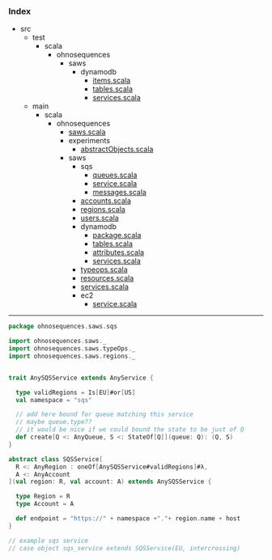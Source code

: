 ### Index

+ src
  + test
    + scala
      + ohnosequences
        + saws
          + dynamodb
            + [items.scala](../../../../../test/scala/ohnosequences/saws/dynamodb/items.md)
            + [tables.scala](../../../../../test/scala/ohnosequences/saws/dynamodb/tables.md)
            + [services.scala](../../../../../test/scala/ohnosequences/saws/dynamodb/services.md)
  + main
    + scala
      + ohnosequences
        + [saws.scala](../../saws.md)
        + experiments
          + [abstractObjects.scala](../../experiments/abstractObjects.md)
        + saws
          + sqs
            + [queues.scala](queues.md)
            + [service.scala](service.md)
            + [messages.scala](messages.md)
          + [accounts.scala](../accounts.md)
          + [regions.scala](../regions.md)
          + [users.scala](../users.md)
          + dynamodb
            + [package.scala](../dynamodb/package.md)
            + [tables.scala](../dynamodb/tables.md)
            + [attributes.scala](../dynamodb/attributes.md)
            + [services.scala](../dynamodb/services.md)
          + [typeops.scala](../typeops.md)
          + [resources.scala](../resources.md)
          + [services.scala](../services.md)
          + ec2
            + [service.scala](../ec2/service.md)

------


```scala
package ohnosequences.saws.sqs

import ohnosequences.saws._
import ohnosequences.saws.typeOps._
import ohnosequences.saws.regions._


trait AnySQSService extends AnyService {

  type validRegions = Is[EU]#or[US]
  val namespace = "sqs"

  // add here bound for queue matching this service
  // maybe queue.type??
  // it would be nice if we could bound the state to be just of Q
  def create[Q <: AnyQueue, S <: StateOf[Q]](queue: Q): (Q, S)
}

abstract class SQSService[
  R <: AnyRegion : oneOf[AnySQSService#validRegions]#λ,
  A <: AnyAccount
](val region: R, val account: A) extends AnySQSService {

  type Region = R
  type Account = A

  def endpoint = "https://" + namespace +"."+ region.name + host
}

// example sqs service
// case object sqs_service extends SQSService(EU, intercrossing)
```

